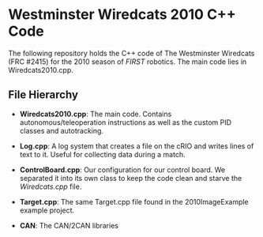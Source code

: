 Westminster Wiredcats 2010 C++ Code
===================================

The following repository holds the C++ code of The Westminster Wiredcats (FRC #2415) for the
2010 season of *FIRST* robotics. The main code lies in Wiredcats2010.cpp.

File Hierarchy
--------------

* **Wiredcats2010.cpp**: The main code. Contains autonomous/teleoperation instructions as well as the custom PID classes and autotracking.

* **Log.cpp**: A log system that creates a file on the cRIO and writes lines of text to it. Useful for collecting data during a match.

* **ControlBoard.cpp**: Our configuration for our control board. We separated it into its own class to keep the code clean and starve the *Wiredcats.cpp* file.

* **Target.cpp**: The same Target.cpp file found in the 2010ImageExample example project.

* **CAN**: The CAN/2CAN libraries